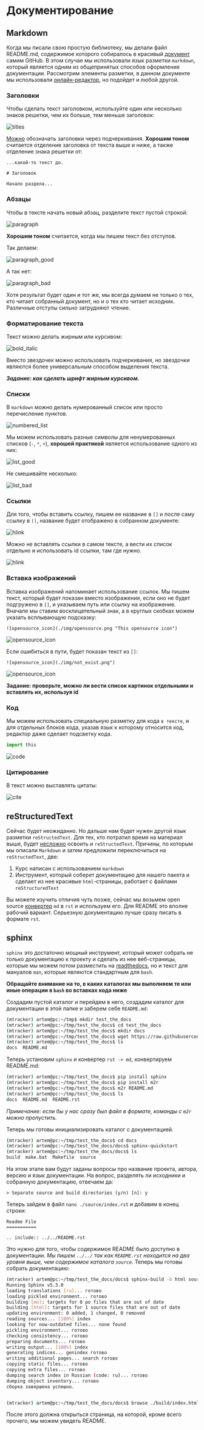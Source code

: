 # Документирование

## Markdown

Когда мы писали свою простую библиотеку, мы делали файл README.md, содержимое которого собиралось в красивый [документ](https://github.com/standlab/mtracker/blob/main/README.md) самим GitHub. В этом случае мы использовали язык разметки `markdown`, который является одним из общепринятых способов оформления документации. Рассмотрим элементы разметки, в данном документе мы использовали [онлайн-редактор](https://dillinger.io/), но подойдет и любой другой. 

### Заголовки

Чтобы сделать текст заголовком, используйте один или несколько знаков решетки, чем их больше, тем меньше заголовок:

![titles](./img/titles.png)

[Можно](https://www.markdownguide.org/basic-syntax/#alternate-syntax) обозначать заголовки через подчеркивания. **Хорошим тоном** считается отделение заголовка от текста выше и ниже, а также отделение знака решетки от: 

```
...какой-то текст до.

# Заголовок

Начало раздела...

```

### Абзацы

Чтобы в тексте начать новый абзац, разделите текст пустой строкой:

![paragraph](./img/paragraph.png)

**Хорошим тоном** считается, когда мы пишем текст без отступов.

Так делаем:

![paragraph_good](./img/paragraph_good.png)

А так нет:

![paragraph_bad](./img/paragraph_bad.png)

Хотя результат будет один и тот же, мы всегда думаем не только о тех, кто читает собранный документ, но и о тех кто читает исходник. Различные отступы сильно затрудняют чтение.

### Форматирование текста

Текст можно делать жирным или курсивом:

![bold_italic](./img/bold_italic.png)

Вместо звездочек можно использовать подчеркивания, но звездочки являются более универсальным способом выделения текста.

***Задание: как сделать шрифт жирным курсивом.***

### Cписки

В `markdown` можно делать нумерованный список или просто перечисление пунктов.

![numbered_list](./img/numbered_list.png)

Мы можем использовать разные символы для ненумерованных списков (`-`, `*`, `+`), **хорошей практикой** является использование одного из них:

![list_good](./img/list_good.png)

Не смешивайте несколько:

![list_bad](./img/list_bad.png)

### Ссылки

Для того, чтобы вставить ссылку, пишем ее название в `[]` и после саму ссылку в `()`, название будет отображено в собранном документе:

![hlink](./img/hlink.png)

Можно не вставлять ссылки в самом тексте, а вести их список отдельно и использовать id ссылки, там где нужно.

![hlink](./img/hlink_via_id.png)

### Вставка изображений

Вставка изображений напоминает использование ссылок. Мы пишем текст, который будет показан вместо изображения, если оно не будет подгружено в `[]`, и указываем путь или ссылку на изображение. Вначале мы ставим восклицательный знак, а в круглых скобках можем указать всплывающую подсказку:

```
![opensource_icon](./img/opensource.png "This opensource icon")
```

![opensource_icon](./img/opensource.png "This opensource icon")

Если ошибиться в пути, будет показан текст из `[]`:

```
![opensource_icon](./img/not_exist.png")
```

![opensource_icon](./img/not_exist.png)

**Задание: проверьте, можно ли вести список картинок отдельными и вставлять их, используя id**

### Код

Мы можем использовать специальную разметку для кода `в тексте`, и для отдельных блоков кода, указав язык к которому относится код, редактор даже сделает подсветку кода. 

```python
import this
```

![code](./img/code.png)

### Цитирование

В текст можно выставлять цитаты:

![cite](./img/cite.png)

## reStructuredText

Сейчас будет неожиданно. Но дальше нам будет нужен другой язык разметки `reStructedText`. Для тех, кто потратил время на материал выше, будет [несложно](https://docs.open-mpi.org/en/v5.0.x/developers/rst-for-markdown-expats.html) освоить и `reStructedText`. Причины, по которым мы описали `Markdown` и затем предложили переключиться на `reStructedText`, две:

1. Курс написан с использованием `markdown`
2. Инструмент, который соберет документацию для нашего пакета и сделает из нее красивые `html`-страницы, работает с файлами `reStructuredText`

Вы можете изучить отличия чуть позже, сейчас мы возьмем open source [конвертер](https://github.com/miyakogi/m2r#sphinx-integration) `md` в `rst` и используем его. Для README это вполне рабочий вариант. Серьезную документацию лучше сразу писать в формате `rst`.

## sphinx

`sphinx` это достаточно мощный инструмент, который может собрать не только документацию к проекту и сделать из нее веб-страницы, которые мы можем потом разместить на [readthedocs](https://readthedocs.org/), но и текст для мануалов `man`, которые являются стандартным для `bash`.

**Обращайте внимание на то, в каких каталогах мы выполняем те или иные операции в `bash` во вставках кода ниже**

Создадим пустой каталог и перейдем в него, создадим каталог для документации в этой папке и заберем себе `README.md`:

```bash
(mtracker) artem@pc:~/tmp$ mkdir test_the_docs
(mtracker) artem@pc:~/tmp/test_the_docs$ cd test_the_docs
(mtracker) artem@pc:~/tmp/test_the_docs$ mkdir docs
(mtracker) artem@pc:~/tmp/test_the_docs$ wget https://raw.githubusercontent.com/standlab/mtracker/main/README.md
(mtracker) artem@pc:~/tmp/test_the_docs$ ls
docs  README.md 
```

Теперь установим `sphinx` и конвертер `rst -> md`, конвертируем README.md:

```bash
(mtracker) artem@pc:~/tmp/test_the_docs$ pip install sphinx
(mtracker) artem@pc:~/tmp/test_the_docs$ pip install m2r
(mtracker) artem@pc:~/tmp/test_the_docs$ m2r README.md
(mtracker) artem@pc:~/tmp/test_the_docs$ ls 
docs  README.md  README.rst
```

*Примечание: если бы у нас сразу был файл в формате, команды с `m2r` можно пропустить.*

Теперь мы готовы инициализировать каталог с документацией. 

```bash
(mtracker) artem@pc:~/tmp/test_the_docs$ cd docs
(mtracker) artem@pc:~/tmp/test_the_docs/docs$ sphinx-quickstart
(mtracker) artem@pc:~/tmp/test_the_docs/docs$ ls
build  make.bat  Makefile  source
```

На этом этапе вам будут заданы вопросы про название проекта, автора, версию и язык документации. На вопрос, разделять ли исходники и собранную документацию, отвечаем да:

```
> Separate source and build directories (y/n) [n]: y
```

Теперь зайдем в файл `nano ./source/index.rst` и добавим в конец строки:

```
Readme File
===========

.. include:: ../../README.rst
```
Это нужно для того, чтобы содержимое README было доступно в документации. *Мы пишем `../../` так как `README.rst` находится на два уровня выше, чем содержимое каталога `source`*. Теперь мы готовы собрать документацию:

```bash
(mtracker) artem@pc:~/tmp/test_the_docs/docs$ sphinx-build -b html source build
Running Sphinx v5.3.0
loading translations [ru]... готово
loading pickled environment... готово
building [mo]: targets for 0 po files that are out of date
building [html]: targets for 1 source files that are out of date
updating environment: 0 added, 1 changed, 0 removed
reading sources... [100%] index                                                  
looking for now-outdated files... none found
pickling environment... готово
checking consistency... готово
preparing documents... готово
writing output... [100%] index                                                   
generating indices... genindex готово
writing additional pages... search готово
copying static files... готово
copying extra files... готово
dumping search index in Russian (code: ru)... готово
dumping object inventory... готово
сборка завершена успешно.


(mtracker) artem@pc:~/tmp/test_the_docs/docs$ browse ./build/index.html
```

После этого должна открыться страница, на которой, кроме всего прочего, мы можем увидеть README.

